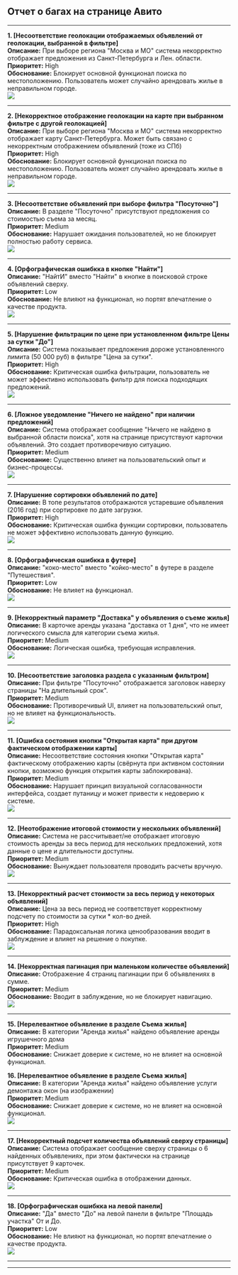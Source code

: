 ## Отчет о багах на странице Авито

---

**1. [Несоответствие геолокации отображаемых объявлений от геолокации, выбранной в фильтре]**  
**Описание:** При выборе региона "Москва и МО" система некорректно отображает предложения из Санкт-Петербурга и Лен. области.   
**Приоритет:** High  
**Обоснование:** Блокирует основной функционал поиска по местоположению. Пользователь может случайно арендовать жилье в неправильном городе.  
![](img/1.png)

---

**2. [Некорректное отображение геолокации на карте при выбранном фильтре с другой геолокацией]**  
**Описание:** При выборе региона "Москва и МО" система некорректно отображает карту Санкт-Петербурга. Может быть связано с некорректным отображением объявлений (тоже из СПб)  
**Приоритет:** High  
**Обоснование:** Блокирует основной функционал поиска по местоположению. Пользователь может случайно арендовать жилье в неправильном городе.  
![](img/2.png)

---

**3. [Несоответствие объявлений при выборе фильтра "Посуточно"]**  
**Описание:** В разделе "Посуточно" присутствуют предложения со стоимостью съема за месяц.   
**Приоритет:** Medium   
**Обоснование:** Нарушает ожидания пользователей, но не блокирует полностью работу сервиса.  
![](img/3.png)

---

**4. [Орфографическая ошибкка в кнопке "Найти"]**  
**Описание:**  "НайтИ" вместо "Найти" в кнопке в поисковой строке объявлений сверху.  
**Приоритет:** Low  
**Обоснование:** Не влияют на функционал, но портят впечатление о качестве продукта.  
![](img/4.png)  

---

**5. [Нарушение фильтрации по цене при установленном фильтре Цены за сутки "До"]**  
**Описание:** Система показывает предложения дороже установленного лимита (50 000 руб) в фильтре "Цена за сутки".  
**Приоритет:** High  
**Обоснование:** Критическая ошибка фильтрации, пользователь не может эффективно использовать фильтр для поиска подходящих предложений.  
![](img/5.png)

---

**6. [Ложное уведомление "Ничего не найдено" при наличии предложений]**  
**Описание:** Система отображает сообщение "Ничего не найдено в выбранной области поиска", хотя на странице присутствуют карточки объявлений. Это создает противоречивую ситуацию.  
**Приоритет:** Medium  
**Обоснование:** Существенно влияет на пользовательский опыт и бизнес-процессы.  
![](img/6.png)

---

**7. [Нарушение сортировки объявлений по дате]**  
**Описание:** В топе результатов отображаются устаревшие объявления (2016 год) при сортировке по дате загрузки.  
**Приоритет:** High  
**Обоснование:** Критическая ошибка функции сортировки, пользователь не может эффективно использовать данную функцию.  
![](img/7.png)

---

**8. [Орфографическая ошибкка в футере]**  
**Описание:**  "коко-место" вместо "койко-место" в футере в разделе "Путешествия".  
**Приоритет:** Low  
**Обоснование:** Не влияет на функционал.  
![](img/8.png)

---

**9. [Некорректный параметр "Доставка" у объявления о съеме жилья]**  
**Описание:** В карточке аренды указана "доставка от 1 дня", что не имеет логического смысла для категории съема жилья.  
**Приоритет:** Medium  
**Обоснование:** Логическая ошибка, требующая исправления.  
![](img/9.png) 

---

**10. [Несоответствие заголовка раздела с указанным фильтром]**  
**Описание:** При фильтре "Посуточно" отображается заголовок наверху страницы "На длительный срок".  
**Приоритет:** Medium  
**Обоснование:** Противоречивый UI, влияет на пользовательский опыт, но не влияет на функциональность.  
![](img/10.png)

---

**11. [Ошибка состояния кнопки "Открытая карта" при другом фактическом отображении карты]**  
**Описание:** Несоответствие состояния кнопки "Открытая карта" фактическому отображению карты (свёрнута при активном состоянии кнопки, возможно функция открытия карты заблокирована).  
**Приоритет:** Medium  
**Обоснование:** Нарушает принцип визуальной согласованности интерфейса, создает путаницу и может привести к недоверию к системе.    
![](img/11.png)

---

**12. [Неотображение итоговой стоимости у нескольких объявлений]**  
**Описание:** Система не рассчитывает/не отображает итоговую стоимость аренды за весь период для нескольких предложений, хотя данные о цене и длительности доступны.  
**Приоритет:** Medium  
**Обоснование:** Вынуждает пользователя проводить расчеты вручную.  
![](img/12.png)

---

**13. [Некорректный расчет стоимости за весь период у некоторых объявлений]**  
**Описание:** Цена за весь период не соответствует корректному подсчету по стоимости за сутки * кол-во дней.  
**Приоритет:** High  
**Обоснование:** Парадоксальная логика ценообразования вводит в заблуждение и влияет на решение о покупке.  
![](img/13.png)

---

**14. [Некорректная пагинация при маленьком количестве объявлений]**  
**Описание:** Отображение 4 страниц пагинации при 6 объявлениях в сумме.  
**Приоритет:** Medium  
**Обоснование:** Вводит в заблуждение, но не блокирует навигацию.  
![](img/14.png)

---

**15. [Нерелевантное объявление в разделе Съема жилья]**  
**Описание:** В категории "Аренда жилья" найдено объявление аренды игрушечного дома    
**Приоритет:** Medium  
**Обоснование:** Снижает доверие к системе, но не влияет на основной функционал.  

**16. [Нерелевантное объявление в разделе Съема жилья]**  
**Описание:** В категории "Аренда жилья" найдено объявление услуги демонтажа окон (на изображении)    
**Приоритет:** Medium  
**Обоснование:** Снижает доверие к системе, но не влияет на основной функционал.  
![](img/15_16.png)

---

**17. [Некорректный подсчет количества объявлений сверху страницы]**  
**Описание:** Система отображает сообщение сверху страницы о 6 найденных объявлениях, при этом фактически на странице присутствует 9 карточек.  
**Приоритет:** Medium  
**Обоснование:** Критическая ошибка в отображении данных.  
![](img/17.png)

---

**18. [Орфографическая ошибкка на левой панели]**  
**Описание:**  "Да" вместо "До" на левой панели в фильтре "Площадь участка" От и До.  
**Приоритет:** Low  
**Обоснование:** Не влияют на функционал, но портят впечатление о качестве продукта.  
![](img/18.png)

---












---




